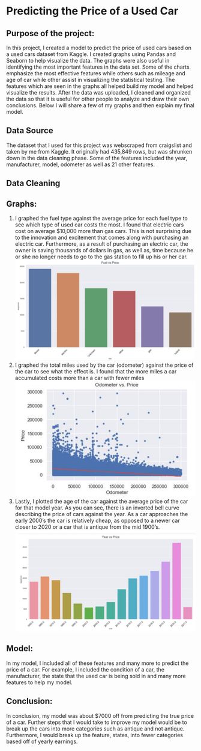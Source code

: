 # Predicting the Price of a Used Car

## Purpose of the project: 

In this project, I created a model to predict the price of used cars based on a used cars dataset from Kaggle. I created graphs using Pandas and Seaborn to help visualize the data. The graphs were also useful in identifying the most important features in the data set. Some of the charts emphasize the most effective features while others such as mileage and age of car while other assist in visualizing the statistical testing. The features which are seen in the graphs all helped build my model and helped visualize the results. After the data was uploaded, I cleaned and organized the data so that it is useful for other people to analyze and draw their own conclusions. Below I will share a few of my graphs and then explain my final model. 

## Data Source
The dataset that I used for this project was webscraped from craigslist and taken by me from Kaggle. It originally had 435,849 rows, but was shrunken down in the data cleaning phase. Some of the features included the year, manufacturer, model, odometer as well as 21 other features. 

## Data Cleaning

## Graphs:
1. I graphed the fuel type against the average price for each fuel type to see which type of used car costs the most. I found that electric cars cost on average $10,000 more than gas cars. This is not surprising due to the innovation and excitement that comes along with purchasing an electric car. Furthermore, as a result of purchasing an electric car, the owner is saving thousands of dollars in gas, as well as, time because he or she no longer needs to go to the gas station to fill up his or her car. 
![fuelPrice](images/Fuel_vs_Price.png)
2. I graphed the total miles used by the car (odometer) against the price of the car to see what the effect is. I found that the more miles a car accumulated costs more than a car with fewer  miles 
![odometerPrice](images/Odometer_vs_Price.png)
3. Lastly, I plotted the age of the car against the average price of the car for that model year. As you can see, there is an inverted bell curve describing the price of cars against the year. As a car approaches the early 2000’s the car is relatively cheap, as opposed to a newer car closer to 2020 or a car that is antique from the mid 1900’s. 
![yearPrice](images/Year_vs_Price.png)

## Model: 
In my model, I included all of these features and many more to predict the price of a car. For example, I included the condition of a car, the manufacturer, the state that the used car is being sold in and many more features to help my model.

## Conclusion: 
In conclusion, my model was about $7000 off from predicting the true price of a car. Further steps that I would take to improve my model would be to break up the cars into more categories such as antique and not antique. Furthermore, I would break up the feature, states, into fewer categories based off of yearly earnings. 
